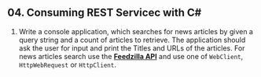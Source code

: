 ## 04. Consuming REST Servicec with C#

1. Write a console application, which searches for news articles by given a query string and a count of articles to retrieve. The application should ask the user for input and print the Titles and URLs of the articles. For news articles search use the **[Feedzilla API](https://code.google.com/p/feedzilla-api/wiki/RestApi#/v1/articles/search.format)** and use one of `WebClient`, `HttpWebRequest` or `HttpClient`.